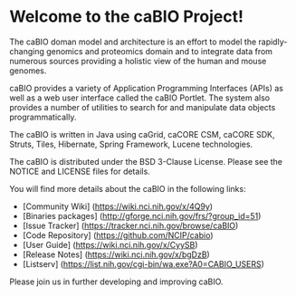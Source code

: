 Welcome to the caBIO Project!
=====================================

The caBIO doman model and architecture is an effort to model the rapidly-changing genomics and proteomics domain and to integrate data from numerous sources providing a holistic view of the human and mouse genomes.

caBIO provides a variety of Application Programming Interfaces (APIs) as well as a web user interface called the caBIO Portlet. The system also provides a number of utilities to search for and manipulate data objects programmatically.

The caBIO is  written in Java using caGrid, caCORE CSM, caCORE SDK, Struts, Tiles, Hibernate, Spring Framework, Lucene technologies.

The caBIO is distributed under the BSD 3-Clause License.
Please see the NOTICE and LICENSE files for details.

You will find more details about the caBIO in the following links:
 * [Community Wiki] (https://wiki.nci.nih.gov/x/4Q9y)
 * [Binaries packages] (http://gforge.nci.nih.gov/frs/?group_id=51)
 * [Issue Tracker] (https://tracker.nci.nih.gov/browse/caBIO)
 * [Code Repository] (https://github.com/NCIP/cabio)
 * [User Guide] (https://wiki.nci.nih.gov/x/CyySB)
 * [Release Notes] (https://wiki.nci.nih.gov/x/bgDzB)
 * [Listserv] (https://list.nih.gov/cgi-bin/wa.exe?A0=CABIO_USERS)

Please join us in further developing and improving caBIO.


 
